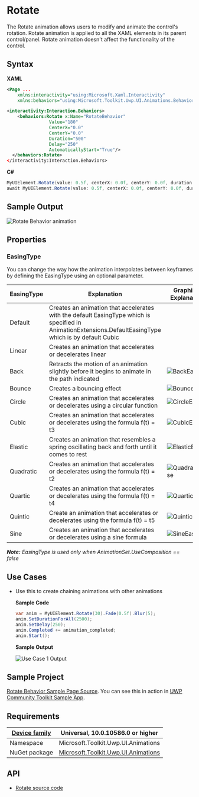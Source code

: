 # Rotate

The Rotate animation allows users to modify and animate the control's rotation. Rotate animation is applied to all the XAML elements in its parent control/panel. Rotate animation doesn't affect the functionality of the control.

## Syntax

**XAML**

```xml
<Page ...
    xmlns:interactivity="using:Microsoft.Xaml.Interactivity"  
    xmlns:behaviors="using:Microsoft.Toolkit.Uwp.UI.Animations.Behaviors"/>

<interactivity:Interaction.Behaviors>
    <behaviors:Rotate x:Name="RotateBehavior" 
				Value="180"
				CenterX="0.0" 
				CenterY="0.0" 
				Duration="500" 
				Delay="250" 
				AutomaticallyStart="True"/>
  </behaviors:Rotate>
</interactivity:Interaction.Behaviors>
```

**C#**

```csharp
MyUIElement.Rotate(value: 0.5f, centerX: 0.0f, centerY: 0.0f, duration: 2500, delay: 250, easingType: EasingType.Default).Start();
await MyUIElement.Rotate(value: 0.5f, centerX: 0.0f, centerY: 0.0f, duration: 2500, delay: 250, easingType: EasingType.Default).StartAsync();  //Rotate animation can be awaited
```

## Sample Output

![Rotate Behavior animation](https://github.com/Vijay-Nirmal/UWPCommunityToolkit/blob/DocImprovements/docs/resources/images/Animations/Rotate/Sample-Output.gif)

## Properties



### EasingType

You can change the way how the animation interpolates between keyframes by defining the EasingType using an optional parameter.

| EasingType | Explanation                                                                                                | Graphical Explanation                      |
| ---------- | ---------------------------------------------------------------------------------------------------------- | ------------------------------------------ |
| Default    | Creates an animation that accelerates with the default EasingType which is specified in AnimationExtensions.DefaultEasingType which is by default Cubic |                                                                                                                           |
| Linear     | Creates an animation that accelerates or decelerates linear                                                                                             |                                                                                                                           |
| Back       | Retracts the motion of an animation slightly before it begins to animate in the path indicated                                                          | ![BackEase](https://docs.microsoft.com/en-us/dotnet/framework/wpf/graphics-multimedia/media/backease-graph.png)           |
| Bounce     | Creates a bouncing effect                                                                                                                               | ![BounceEase](https://docs.microsoft.com/en-us/dotnet/framework/wpf/graphics-multimedia/media/bounceease-graph.png)       |
| Circle     | Creates an animation that accelerates or decelerates using a circular function                                                                          | ![CircleEase](https://docs.microsoft.com/en-us/dotnet/framework/wpf/graphics-multimedia/media/circleease-graph.png)       |
| Cubic      | Creates an animation that accelerates or decelerates using the formula f(t) = t3                                                                        | ![CubicEase](https://docs.microsoft.com/en-us/dotnet/framework/wpf/graphics-multimedia/media/cubicease-graph.png)         |
| Elastic    | Creates an animation that resembles a spring oscillating back and forth until it comes to rest                                                          | ![ElasticEase](https://docs.microsoft.com/en-us/dotnet/framework/wpf/graphics-multimedia/media/elasticease-graph.png)     |
| Quadratic  | Creates an animation that accelerates or decelerates using the formula f(t) = t2                                                                        | ![QuadraticEase](https://docs.microsoft.com/en-us/dotnet/framework/wpf/graphics-multimedia/media/quadraticease-graph.png) |
| Quartic    | Creates an animation that accelerates or decelerates using the formula f(t) = t4                                                                        | ![QuarticEase](https://docs.microsoft.com/en-us/dotnet/framework/wpf/graphics-multimedia/media/quarticease-graph.png)     |
| Quintic    | Create an animation that accelerates or decelerates using the formula f(t) = t5                                                                         | ![QuinticEase](https://docs.microsoft.com/en-us/dotnet/framework/wpf/graphics-multimedia/media/quinticease-graph.png)     |
| Sine       | Creates an animation that accelerates or decelerates using a sine formula                                                                               | ![SineEase](https://docs.microsoft.com/en-us/dotnet/framework/wpf/graphics-multimedia/media/sineease-graph.png)           |

***Note:** EasingType is used only when AnimationSet.UseComposition == false*

## Use Cases

- Use this to create chaining animations with other animations

    **Sample Code**
    ```csharp
    var anim = MyUIElement.Rotate(30).Fade(0.5f).Blur(5);
    anim.SetDurationForAll(2500);
    anim.SetDelay(250);
    anim.Completed += animation_completed;
    anim.Start();
    ```
    **Sample Output**

    ![Use Case 1 Output](https://github.com/Vijay-Nirmal/UWPCommunityToolkit/blob/DocImprovements/docs/resources/images/Animations/Chaining-Animations-Blur-Fade-Rotate.gif)

## Sample Project

[Rotate Behavior Sample Page Source](https://github.com/Microsoft/UWPCommunityToolkit/tree/master/Microsoft.Toolkit.Uwp.SampleApp/SamplePages/Rotate). You can see this in action in [UWP Community Toolkit Sample App](https://www.microsoft.com/store/apps/9NBLGGH4TLCQ).

## Requirements

| [Device family](http://go.microsoft.com/fwlink/p/?LinkID=526370) | Universal, 10.0.10586.0 or higher   |
| ---------------------------------------------------------------- | ----------------------------------- |
| Namespace                                                        | Microsoft.Toolkit.Uwp.UI.Animations |
| NuGet package | [Microsoft.Toolkit.Uwp.UI.Animations](https://www.nuget.org/packages/Microsoft.Toolkit.Uwp.UI.Animations/) |

## API

* [Rotate source code](https://github.com/Microsoft/UWPCommunityToolkit/blob/master/Microsoft.Toolkit.Uwp.UI.Animations/Behaviors/Rotate.cs)
